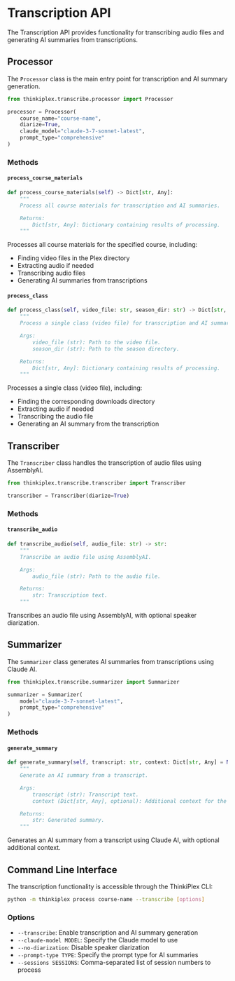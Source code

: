 # Transcription API

The Transcription API provides functionality for transcribing audio files and generating AI summaries from transcriptions.

## Processor

The `Processor` class is the main entry point for transcription and AI summary generation.

```python
from thinkiplex.transcribe.processor import Processor

processor = Processor(
    course_name="course-name",
    diarize=True,
    claude_model="claude-3-7-sonnet-latest",
    prompt_type="comprehensive"
)
```

### Methods

#### `process_course_materials`

```python
def process_course_materials(self) -> Dict[str, Any]:
    """
    Process all course materials for transcription and AI summaries.

    Returns:
        Dict[str, Any]: Dictionary containing results of processing.
    """
```

Processes all course materials for the specified course, including:

- Finding video files in the Plex directory
- Extracting audio if needed
- Transcribing audio files
- Generating AI summaries from transcriptions

#### `process_class`

```python
def process_class(self, video_file: str, season_dir: str) -> Dict[str, Any]:
    """
    Process a single class (video file) for transcription and AI summary.

    Args:
        video_file (str): Path to the video file.
        season_dir (str): Path to the season directory.

    Returns:
        Dict[str, Any]: Dictionary containing results of processing.
    """
```

Processes a single class (video file), including:

- Finding the corresponding downloads directory
- Extracting audio if needed
- Transcribing the audio file
- Generating an AI summary from the transcription

## Transcriber

The `Transcriber` class handles the transcription of audio files using AssemblyAI.

```python
from thinkiplex.transcribe.transcriber import Transcriber

transcriber = Transcriber(diarize=True)
```

### Methods

#### `transcribe_audio`

```python
def transcribe_audio(self, audio_file: str) -> str:
    """
    Transcribe an audio file using AssemblyAI.

    Args:
        audio_file (str): Path to the audio file.

    Returns:
        str: Transcription text.
    """
```

Transcribes an audio file using AssemblyAI, with optional speaker diarization.

## Summarizer

The `Summarizer` class generates AI summaries from transcriptions using Claude AI.

```python
from thinkiplex.transcribe.summarizer import Summarizer

summarizer = Summarizer(
    model="claude-3-7-sonnet-latest",
    prompt_type="comprehensive"
)
```

### Methods

#### `generate_summary`

```python
def generate_summary(self, transcript: str, context: Dict[str, Any] = None) -> str:
    """
    Generate an AI summary from a transcript.

    Args:
        transcript (str): Transcript text.
        context (Dict[str, Any], optional): Additional context for the summary.

    Returns:
        str: Generated summary.
    """
```

Generates an AI summary from a transcript using Claude AI, with optional additional context.

## Command Line Interface

The transcription functionality is accessible through the ThinkiPlex CLI:

```bash
python -m thinkiplex process course-name --transcribe [options]
```

### Options

- `--transcribe`: Enable transcription and AI summary generation
- `--claude-model MODEL`: Specify the Claude model to use
- `--no-diarization`: Disable speaker diarization
- `--prompt-type TYPE`: Specify the prompt type for AI summaries
- `--sessions SESSIONS`: Comma-separated list of session numbers to process
